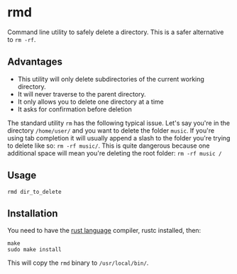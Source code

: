 # rmd

Command line utility to safely delete a directory. This is a safer alternative to `rm -rf`.

## Advantages
* This utility will only delete subdirectories of the current working directory. 
* It will never traverse to the parent directory.
* It only allows you to delete one directory at a time
* It asks for confirmation before deletion

The standard utility `rm` has the following typical issue. Let's say you're in the directory `/home/user/` and you want to delete the folder `music`. If you're using tab completion it will usually append a slash to the folder you're trying to delete like so: `rm -rf music/`. This is quite dangerous because one additional space will mean you're deleting the root folder: `rm -rf music /`
 
 ## Usage
```
rmd dir_to_delete
```
 
 ## Installation
 You need to have the [rust language](https://www.rust-lang.org/) compiler, rustc installed, then: 
 ```
 make
 sudo make install
 ```
 This will copy the `rmd` binary to `/usr/local/bin/`. 
 